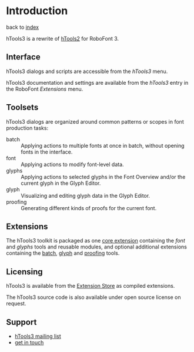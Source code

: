 Introduction
============

back to [index](index.html)

<!--
- [Interface](#interface)
- [Toolsets](#toolsets)
- [Extensions](#extensions)
- [Licensing](#licensing)
- [Support](#support)
-->


hTools3 is a rewrite of [hTools2] for RoboFont 3.

[hTools2]: http://github.com/gferreira/hTools2


Interface
---------

hTools3 dialogs and scripts are accessible from the *hTools3* menu.

hTools3 documentation and settings are available from the *hTools3* entry in the RoboFont *Extensions* menu.


Toolsets
--------

hTools3 dialogs are organized around common patterns or scopes in font production tasks:

<dl>

<dt>batch
<dd>Applying actions to multiple fonts at once in batch, without opening fonts in the interface.

<dt>font
<dd>Applying actions to modify font-level data.

<dt>glyphs
<dd>Applying actions to selected glyphs in the Font Overview and/or the current glyph in the Glyph Editor.

<dt>glyph
<dd>Visualizing and editing glyph data in the Glyph Editor.

<dt>proofing
<dd>Generating different kinds of proofs for the current font.

</dl>


Extensions
----------

The hTools3 toolkit is packaged as one [core extension][hTools3_core] containing the *font* and *glyphs* tools and reusable modules, and optional additional extensions containing the [batch][hTools3_batch], [glyph][hTools3_glyph] and [proofing][hTools3_proofing] tools.

<!--
| extension          | toolsets     |
|--------------------|--------------|
| [hTools3_core]     | font, glyphs |
| [hTools3_batch]    | batch        |
| [hTools3_glyph]    | glyph        |
| [hTools3_proofing] | proofing     |
-->

[hTools3_core]: http://gitlab.com/hipertipo/htools3_core_extension
[hTools3_batch]: http://gitlab.com/hipertipo/htools3_batch_extension
[hTools3_glyph]: http://gitlab.com/hipertipo/htools3_glyph_extension
[hTools3_proofing]: http://gitlab.com/hipertipo/htools3_proofing_extension


Licensing
---------

hTools3 is available from the [Extension Store] as compiled extensions.

The hTools3 source code is also available under open source license on request.

[Extension Store]: http://extensionstore.robofont.com/


Support
-------

- [hTools3 mailing list](#)
- [get in touch](mailto:gustavo@hipertipo.com)
